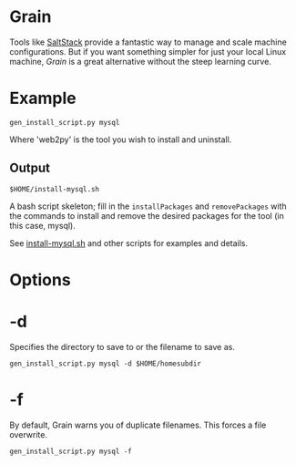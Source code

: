 # Grain

Tools like [SaltStack](http://www.saltstack.com/) provide a fantastic way to manage and scale machine configurations. But if you want something simpler for just your local Linux machine, *Grain* is a great alternative without the steep learning curve. 

# Example 

    gen_install_script.py mysql 
    
Where 'web2py' is the tool you wish to install and uninstall. 

## Output 

    $HOME/install-mysql.sh
    
A bash script skeleton; fill in the `installPackages` and `removePackages` with the commands to install and remove the desired packages for the tool (in this case, mysql). 

See [install-mysql.sh](https://github.com/mattnorris/grain/blob/master/src/install-mysql.sh) and other scripts for examples and details. 

# Options 

# -d 

Specifies the directory to save to or the filename to save as. 

    gen_install_script.py mysql -d $HOME/homesubdir
    
# -f

By default, Grain warns you of duplicate filenames. This forces a file overwrite. 

    gen_install_script.py mysql -f 
    
